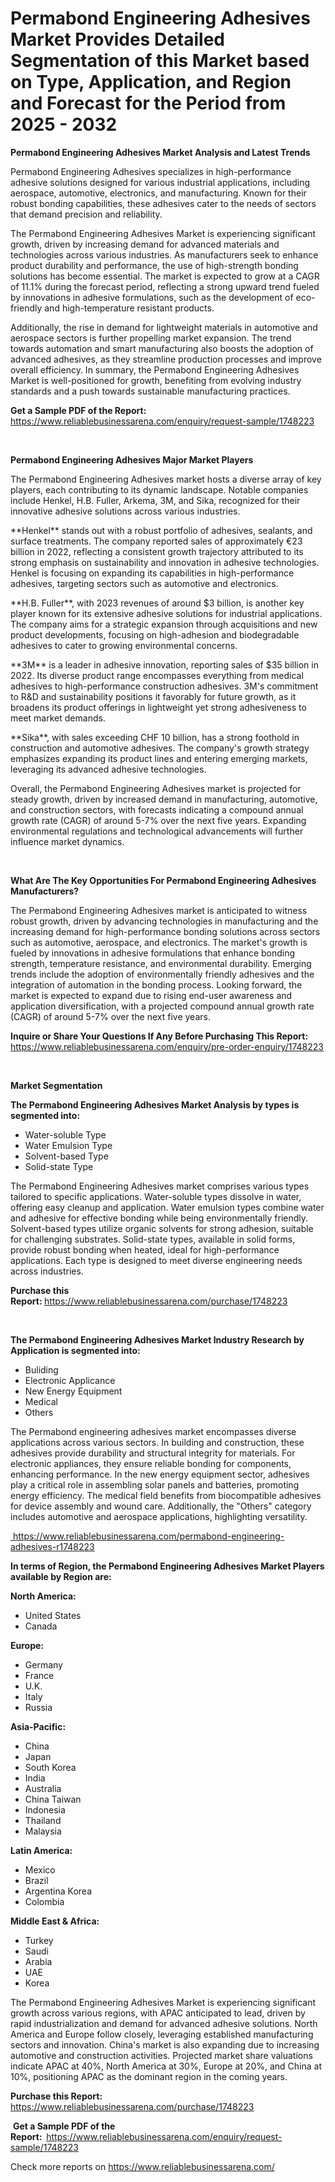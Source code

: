 <p><h1>Permabond Engineering Adhesives Market Provides Detailed Segmentation of this Market based on Type, Application, and Region and Forecast for the Period from 2025 - 2032</h1></p><p><strong>Permabond Engineering Adhesives Market Analysis and Latest Trends</strong></p>
<p><p>Permabond Engineering Adhesives specializes in high-performance adhesive solutions designed for various industrial applications, including aerospace, automotive, electronics, and manufacturing. Known for their robust bonding capabilities, these adhesives cater to the needs of sectors that demand precision and reliability.</p><p>The Permabond Engineering Adhesives Market is experiencing significant growth, driven by increasing demand for advanced materials and technologies across various industries. As manufacturers seek to enhance product durability and performance, the use of high-strength bonding solutions has become essential. The market is expected to grow at a CAGR of 11.1% during the forecast period, reflecting a strong upward trend fueled by innovations in adhesive formulations, such as the development of eco-friendly and high-temperature resistant products. </p><p>Additionally, the rise in demand for lightweight materials in automotive and aerospace sectors is further propelling market expansion. The trend towards automation and smart manufacturing also boosts the adoption of advanced adhesives, as they streamline production processes and improve overall efficiency. In summary, the Permabond Engineering Adhesives Market is well-positioned for growth, benefiting from evolving industry standards and a push towards sustainable manufacturing practices.</p></p>
<p><strong>Get a Sample PDF of the Report:&nbsp;</strong> <a href="https://www.reliablebusinessarena.com/enquiry/request-sample/1748223?utm_campaign=1892&utm_medium=2&utm_source=Github&utm_content=ia&utm_term=30012025&utm_id=permabond-engineering-adhesives">https://www.reliablebusinessarena.com/enquiry/request-sample/1748223</a></p>
<p>&nbsp;</p>
<p><strong>Permabond Engineering Adhesives Major Market Players</strong></p>
<p><p>The Permabond Engineering Adhesives market hosts a diverse array of key players, each contributing to its dynamic landscape. Notable companies include Henkel, H.B. Fuller, Arkema, 3M, and Sika, recognized for their innovative adhesive solutions across various industries.</p><p>**Henkel** stands out with a robust portfolio of adhesives, sealants, and surface treatments. The company reported sales of approximately €23 billion in 2022, reflecting a consistent growth trajectory attributed to its strong emphasis on sustainability and innovation in adhesive technologies. Henkel is focusing on expanding its capabilities in high-performance adhesives, targeting sectors such as automotive and electronics.</p><p>**H.B. Fuller**, with 2023 revenues of around $3 billion, is another key player known for its extensive adhesive solutions for industrial applications. The company aims for a strategic expansion through acquisitions and new product developments, focusing on high-adhesion and biodegradable adhesives to cater to growing environmental concerns.</p><p>**3M** is a leader in adhesive innovation, reporting sales of $35 billion in 2022. Its diverse product range encompasses everything from medical adhesives to high-performance construction adhesives. 3M's commitment to R&D and sustainability positions it favorably for future growth, as it broadens its product offerings in lightweight yet strong adhesiveness to meet market demands.</p><p>**Sika**, with sales exceeding CHF 10 billion, has a strong foothold in construction and automotive adhesives. The company's growth strategy emphasizes expanding its product lines and entering emerging markets, leveraging its advanced adhesive technologies.</p><p>Overall, the Permabond Engineering Adhesives market is projected for steady growth, driven by increased demand in manufacturing, automotive, and construction sectors, with forecasts indicating a compound annual growth rate (CAGR) of around 5-7% over the next five years. Expanding environmental regulations and technological advancements will further influence market dynamics.</p></p>
<p>&nbsp;</p>
<p><strong>What Are The Key Opportunities For Permabond Engineering Adhesives Manufacturers?</strong></p>
<p><p>The Permabond Engineering Adhesives market is anticipated to witness robust growth, driven by advancing technologies in manufacturing and the increasing demand for high-performance bonding solutions across sectors such as automotive, aerospace, and electronics. The market's growth is fueled by innovations in adhesive formulations that enhance bonding strength, temperature resistance, and environmental durability. Emerging trends include the adoption of environmentally friendly adhesives and the integration of automation in the bonding process. Looking forward, the market is expected to expand due to rising end-user awareness and application diversification, with a projected compound annual growth rate (CAGR) of around 5-7% over the next five years.</p></p>
<p><strong>Inquire or Share Your Questions If Any Before Purchasing This Report:</strong> <a href="https://www.reliablebusinessarena.com/enquiry/pre-order-enquiry/1748223?utm_campaign=1892&utm_medium=2&utm_source=Github&utm_content=ia&utm_term=30012025&utm_id=permabond-engineering-adhesives">https://www.reliablebusinessarena.com/enquiry/pre-order-enquiry/1748223</a></p>
<p>&nbsp;</p>
<p><strong>Market Segmentation</strong></p>
<p><strong>The Permabond Engineering Adhesives Market Analysis by types is segmented into:</strong></p>
<p><ul><li>Water-soluble Type</li><li>Water Emulsion Type</li><li>Solvent-based Type</li><li>Solid-state Type</li></ul></p>
<p><p>The Permabond Engineering Adhesives market comprises various types tailored to specific applications. Water-soluble types dissolve in water, offering easy cleanup and application. Water emulsion types combine water and adhesive for effective bonding while being environmentally friendly. Solvent-based types utilize organic solvents for strong adhesion, suitable for challenging substrates. Solid-state types, available in solid forms, provide robust bonding when heated, ideal for high-performance applications. Each type is designed to meet diverse engineering needs across industries.</p></p>
<p><strong>Purchase this Report:&nbsp;</strong><a href="https://www.reliablebusinessarena.com/purchase/1748223?utm_campaign=1892&utm_medium=2&utm_source=Github&utm_content=ia&utm_term=30012025&utm_id=permabond-engineering-adhesives">https://www.reliablebusinessarena.com/purchase/1748223</a></p>
<p>&nbsp;</p>
<p><strong>The Permabond Engineering Adhesives Market Industry Research by Application is segmented into:</strong></p>
<p><ul><li>Buliding</li><li>Electronic Applicance</li><li>New Energy Equipment</li><li>Medical</li><li>Others</li></ul></p>
<p><p>The Permabond engineering adhesives market encompasses diverse applications across various sectors. In building and construction, these adhesives provide durability and structural integrity for materials. For electronic appliances, they ensure reliable bonding for components, enhancing performance. In the new energy equipment sector, adhesives play a critical role in assembling solar panels and batteries, promoting energy efficiency. The medical field benefits from biocompatible adhesives for device assembly and wound care. Additionally, the "Others" category includes automotive and aerospace applications, highlighting versatility.</p></p>
<p><a href="https://www.reliablebusinessarena.com/permabond-engineering-adhesives-r1748223?utm_campaign=1892&utm_medium=2&utm_source=Github&utm_content=ia&utm_term=30012025&utm_id=permabond-engineering-adhesives">&nbsp;https://www.reliablebusinessarena.com/permabond-engineering-adhesives-r1748223</a></p>
<p><strong>In terms of Region, the Permabond Engineering Adhesives Market Players available by Region are:</strong></p>
<p>
    <p> <strong> North America: </strong>
        <ul>
            <li>United States</li>
            <li>Canada</li>
        </ul>
        </p> 
    <p> <strong> Europe: </strong>
        <ul>
            <li>Germany</li>
            <li>France</li>
            <li>U.K.</li>
            <li>Italy</li>
            <li>Russia</li>
        </ul>
        </p> 
    <p> <strong> Asia-Pacific: </strong>
        <ul>
            <li>China</li>
            <li>Japan</li>
            <li>South Korea</li>
            <li>India</li>
            <li>Australia</li>
            <li>China Taiwan</li>
            <li>Indonesia</li>
            <li>Thailand</li>
            <li>Malaysia</li>
        </ul>
        </p> 
    <p> <strong> Latin America: </strong>
        <ul>
            <li>Mexico</li>
            <li>Brazil</li>
            <li>Argentina Korea</li>
            <li>Colombia</li>
        </ul>
        </p> 
    <p> <strong> Middle East & Africa: </strong>
        <ul>
            <li>Turkey</li>
            <li>Saudi</li>
            <li>Arabia</li>
            <li>UAE</li>
            <li>Korea</li>
        </ul>
    </p>
    </p>
<p><p>The Permabond Engineering Adhesives Market is experiencing significant growth across various regions, with APAC anticipated to lead, driven by rapid industrialization and demand for advanced adhesive solutions. North America and Europe follow closely, leveraging established manufacturing sectors and innovation. China's market is also expanding due to increasing automotive and construction activities. Projected market share valuations indicate APAC at 40%, North America at 30%, Europe at 20%, and China at 10%, positioning APAC as the dominant region in the coming years.</p></p>
<p><strong>Purchase this Report: </strong><a href="https://www.reliablebusinessarena.com/purchase/1748223?utm_campaign=1892&utm_medium=2&utm_source=Github&utm_content=ia&utm_term=30012025&utm_id=permabond-engineering-adhesives">https://www.reliablebusinessarena.com/purchase/1748223</a></p>
<p>&nbsp;<strong>Get a Sample PDF of the Report:&nbsp;&nbsp;</strong><a href="https://www.reliablebusinessarena.com/enquiry/request-sample/1748223?utm_campaign=1892&utm_medium=2&utm_source=Github&utm_content=ia&utm_term=30012025&utm_id=permabond-engineering-adhesives">https://www.reliablebusinessarena.com/enquiry/request-sample/1748223</a></p>
<p><strong></strong></p>
<p>Check more reports on <a href="https://www.reliablebusinessarena.com/?utm_campaign=1892&utm_medium=2&utm_source=Github&utm_content=ia&utm_term=30012025&utm_id=permabond-engineering-adhesives">https://www.reliablebusinessarena.com/</a></p>